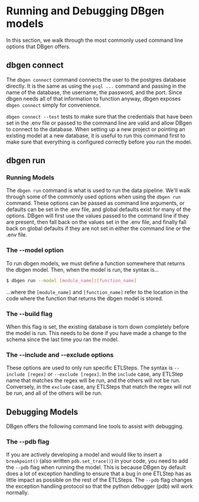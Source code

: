 <!--
   Copyright 2022 Modelyst LLC

   Licensed under the Apache License, Version 2.0 (the "License");
   you may not use this file except in compliance with the License.
   You may obtain a copy of the License at

       http://www.apache.org/licenses/LICENSE-2.0

   Unless required by applicable law or agreed to in writing, software
   distributed under the License is distributed on an "AS IS" BASIS,
   WITHOUT WARRANTIES OR CONDITIONS OF ANY KIND, either express or implied.
   See the License for the specific language governing permissions and
   limitations under the License.
 -->

# Running and Debugging DBgen models

In this section, we walk through the most commonly used command line options that DBgen offers.

## dbgen connect

The `dbgen connect` command connects the user to the postgres database directly. It is the same as using the `psql ...` command and passing in the name of the database, the username, the password, and the port. Since dbgen needs all of that information to function anyway, dbgen exposes `dbgen connect` simply for convenience.

`dbgen connect --test` tests to make sure that the credentials that have been set in the .env file or passed to the command line are valid and allow DBgen to connect to the database. When setting up a new project or pointing an existing model at a new database, it is useful to run this command first to make sure that everything is configured correctly before you run the model.

## dbgen run

### Running Models

The `dbgen run` command is what is used to run the data pipeline. We'll walk through some of the commonly used options when using the `dbgen run` command. These options can be passed as command line arguments, or defaults can be set in the .env file, and global defaults exist for many of the options. DBgen will first use the values passed to the command line if they are present, then fall back on the values set in the .env file, and finally fall back on global defaults if they are not set in either the command line or the .env file.

### The --model option

To run dbgen models, we must define a function somewhere that returns the dbgen model. Then, when the model is run, the syntax is...

```bash
$ dbgen run --model [module_name]:[function_name]
```

...where the `[module_name]` and `[function_name]` refer to the location in the code where the function that returns the dbgen model is stored.

### The --build flag

When this flag is set, the existing database is torn down completely before the model is run. This needs to be done if you have made a change to the schema since the last time you ran the model.

### The --include and --exclude options

These options are used to only run specific ETLSteps. The syntax is `--include [regex]` or `--exclude [regex]`. In the `include` case, any ETLStep name that matches the regex will be run, and the others will not be run. Conversely, in the `exclude` case, any ETLSteps that match the regex will not be run, and all of the others will be run.

## Debugging Models

DBgen offers the following command line tools to assist with debugging.

### The --pdb flag

If you are actively developing a model and would like to insert a `breakpoint()` (also written `pdb.set_trace()`) in your code, you need to add the `--pdb` flag when running the model. This is because DBgen by default does a lot of exception handling to ensure that a bug in one ETLStep has as little impact as possible on the rest of the ETLSteps. The `--pdb` flag changes the exception handling protocol so that the python debugger (pdb) will work normally.
